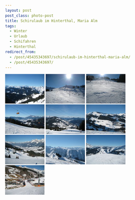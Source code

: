 ```yaml
---
layout: post
post_class: photo-post
title: Schirulaub im Hinterthal, Maria Alm
tags:
  - Winter
  - Urlaub
  - Schifahren
  - Hinterthal
redirect_from:
  - /post/45435343697/schirulaub-im-hinterthal-maria-alm/
  - /post/45435343697/
---
```

[![](/photos/2011-02-07-01-th.jpg)](/photos/2011-02-07-01-hd.jpg)
[![](/photos/2011-02-07-02-th.jpg)](/photos/2011-02-07-02-hd.jpg)
[![](/photos/2011-02-07-03-th.jpg)](/photos/2011-02-07-03-hd.jpg)
[![](/photos/2011-02-07-04-th.jpg)](/photos/2011-02-07-04-hd.jpg)
[![](/photos/2011-02-07-05-th.jpg)](/photos/2011-02-07-05-hd.jpg)
[![](/photos/2011-02-07-06-th.jpg)](/photos/2011-02-07-06-hd.jpg)
[![](/photos/2011-02-07-07-th.jpg)](/photos/2011-02-07-07-hd.jpg)
[![](/photos/2011-02-07-08-th.jpg)](/photos/2011-02-07-08-hd.jpg)
[![](/photos/2011-02-07-09-th.jpg)](/photos/2011-02-07-09-hd.jpg)
[![](/photos/2011-02-07-10-th.jpg)](/photos/2011-02-07-10-hd.jpg)
